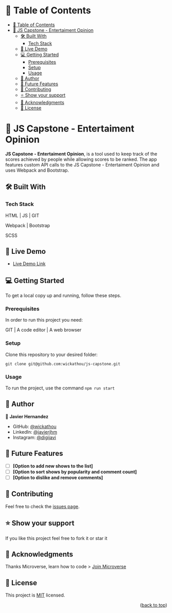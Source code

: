 # 📗 Table of Contents

- [📗 Table of Contents](#-table-of-contents)
- [📖 JS Capstone - Entertaiment Opinion ](#-js-capstone---entertaiment-opinion-)
  - [🛠 Built With ](#-built-with-)
    - [Tech Stack ](#tech-stack-)
  - [🚀 Live Demo ](#-live-demo-)
  - [💻 Getting Started ](#-getting-started-)
    - [Prerequisites](#prerequisites)
    - [Setup](#setup)
    - [Usage](#usage)
  - [👥 Author ](#-author-)
  - [🔭 Future Features ](#-future-features-)
  - [🤝 Contributing ](#-contributing-)
  - [⭐️ Show your support ](#️-show-your-support-)
  - [🙏 Acknowledgments ](#-acknowledgments-)
  - [📝 License ](#-license-)

# 📖 JS Capstone - Entertaiment Opinion <a name="about-project"></a>

**JS Capstone - Entertaiment Opinion**, is a tool used to keep track of the scores achieved by people while allowing scores to be ranked. The app features custom API calls to the JS Capstone - Entertaiment Opinion and uses Webpack and Bootstrap.

## 🛠 Built With <a name="built-with"></a>

### Tech Stack <a name="tech-stack"></a>

HTML | JS | GIT

Webpack | Bootstrap

SCSS

## 🚀 Live Demo <a name="live-demo"></a>

- [Live Demo Link](https://wickathou.github.io/js-capstone/)

## 💻 Getting Started <a name="getting-started"></a>

To get a local copy up and running, follow these steps.

### Prerequisites

In order to run this project you need:

GIT | A code editor | A web browser

### Setup

Clone this repository to your desired folder:

  `git clone git@github.com:wickathou/js-capstone.git`

### Usage

To run the project, use the command
`npm run start`

## 👥 Author <a name="author"></a>

👤 **Javier Hernandez**

- GitHub: [@wickathou](https://github.com/wickathou)
- LinkedIn: [@javierjhm](https://linkedin.com/in/javierjhm)
- Instagram: [@digijavi](https://www.instagram.com/digijavi/)

## 🔭 Future Features <a name="future-features"></a>

- [ ] **[Option to add new shows to the list]**
- [ ] **[Option to sort shows by popularity and comment count]**
- [ ] **[Option to dislike and remove comments]**

## 🤝 Contributing <a name="contributing"></a>

Feel free to check the [issues page](https://github.com/wickathou/js-capstone/issues).

## ⭐️ Show your support <a name="support"></a>

If you like this project feel free to fork it or star it

## 🙏 Acknowledgments <a name="acknowledgements"></a>

Thanks Microverse, learn how to code > [Join Microverse](https://www.microverse.org/?grsf=9m3hq6)

## 📝 License <a name="license"></a>

This project is [MIT](./LICENSE) licensed.

<p align="right">(<a href="#readme-top">back to top</a>)</p>